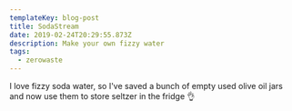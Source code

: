```yaml
---
templateKey: blog-post
title: SodaStream
date: 2019-02-24T20:29:55.873Z
description: Make your own fizzy water
tags:
  - zerowaste
---
```

I love fizzy soda water, so I've saved a bunch of empty used olive oil jars and now use them to store seltzer in the fridge 👌

